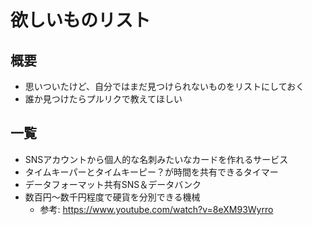 # 欲しいものリスト

## 概要
- 思いついたけど、自分ではまだ見つけられないものをリストにしておく
- 誰か見つけたらプルリクで教えてほしい

## 一覧
- SNSアカウントから個人的な名刺みたいなカードを作れるサービス
- タイムキーパーとタイムキーピー？が時間を共有できるタイマー
- データフォーマット共有SNS＆データバンク
- 数百円〜数千円程度で硬貨を分別できる機械
  - 参考: https://www.youtube.com/watch?v=8eXM93Wyrro
